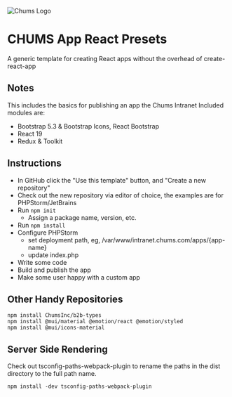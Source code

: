 ![Chums Logo](https://intranet.chums.com/images/chums/chums-badge-120x120.png)

# CHUMS App React Presets
A generic template for creating React apps without the overhead of create-react-app

## Notes
This includes the basics for publishing an app the Chums Intranet
Included modules are:
* Bootstrap 5.3 & Bootstrap Icons, React Bootstrap
* React 19
* Redux & Toolkit

## Instructions
* In GitHub click the "Use this template" button, and "Create a new repository"
* Check out the new repository via editor of choice, the examples are for PHPStorm/JetBrains
* Run ```npm init```
  * Assign a package name, version, etc.
* Run ```npm install```
* Configure PHPStorm
  * set deployment path, eg, /var/www/intranet.chums.com/apps/{app-name}
  * update index.php 
* Write some code
* Build and publish the app
* Make some user happy with a custom app

## Other Handy Repositories
```
npm install ChumsInc/b2b-types
npm install @mui/material @emotion/react @emotion/styled
npm install @mui/icons-material
```

## Server Side Rendering
Check out tsconfig-paths-webpack-plugin to rename the paths in the dist directory to the full path name.
```
npm install -dev tsconfig-paths-webpack-plugin
```
